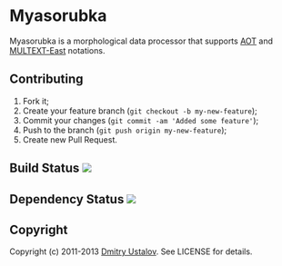 Myasorubka
==========

Myasorubka is a morphological data processor that supports
[AOT](http://aot.ru) and [MULTEXT-East](http://nl.ijs.si/ME/)
notations.

## Contributing

1. Fork it;
2. Create your feature branch (`git checkout -b my-new-feature`);
3. Commit your changes (`git commit -am 'Added some feature'`);
4. Push to the branch (`git push origin my-new-feature`);
5. Create new Pull Request.

## Build Status [<img src="https://secure.travis-ci.org/ustalov/myasorubka.png"/>](http://travis-ci.org/ustalov/myasorubka)

## Dependency Status [<img src="https://gemnasium.com/ustalov/myasorubka.png"/>](https://gemnasium.com/ustalov/myasorubka)

## Copyright
Copyright (c) 2011-2013 [Dmitry Ustalov]. See LICENSE for details.

[Dmitry Ustalov]: http://eveel.ru
